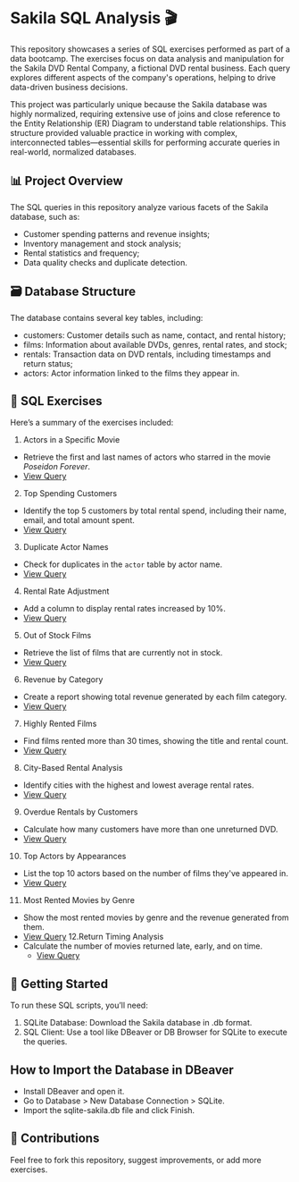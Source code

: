 # Sakila SQL Analysis 🎬
This repository showcases a series of SQL exercises performed as part of a data bootcamp. The exercises focus on data analysis and manipulation for the Sakila DVD Rental Company, a fictional DVD rental business. Each query explores different aspects of the company's operations, helping to drive data-driven business decisions.

This project was particularly unique because the Sakila database was highly normalized, requiring extensive use of joins and close reference to the Entity Relationship (ER) Diagram to understand table relationships. This structure provided valuable practice in working with complex, interconnected tables—essential skills for performing accurate queries in real-world, normalized databases.

## 📊 Project Overview
The SQL queries in this repository analyze various facets of the Sakila database, such as:
* Customer spending patterns and revenue insights;
* Inventory management and stock analysis;
* Rental statistics and frequency;
* Data quality checks and duplicate detection.

## 🗃️ Database Structure
The database contains several key tables, including:
* customers: Customer details such as name, contact, and rental history;
* films: Information about available DVDs, genres, rental rates, and stock;
* rentals: Transaction data on DVD rentals, including timestamps and return status;
* actors: Actor information linked to the films they appear in.

## 📝 SQL Exercises
Here’s a summary of the exercises included:
1. Actors in a Specific Movie  
  - Retrieve the first and last names of actors who starred in the movie *Poseidon Forever*.
  - [View Query](https://github.com/vanessacrramos/SQL-Case-Study-Sakila/blob/main/sql_scripts/exercise_1.sql) 
2. Top Spending Customers  
  - Identify the top 5 customers by total rental spend, including their name, email, and total amount spent.
  - [View Query](https://github.com/vanessacrramos/SQL-Case-Study-Sakila/blob/main/sql_scripts/exercise_2.sql)
3. Duplicate Actor Names  
  - Check for duplicates in the `actor` table by actor name.
   - [View Query](https://github.com/vanessacrramos/SQL-Case-Study-Sakila/blob/main/sql_scripts/exercise_3.sql)
4. Rental Rate Adjustment
  - Add a column to display rental rates increased by 10%.
  - [View Query](https://github.com/vanessacrramos/SQL-Case-Study-Sakila/blob/main/sql_scripts/exercise_4.sql)
5. Out of Stock Films
  - Retrieve the list of films that are currently not in stock.
   - [View Query](https://github.com/vanessacrramos/SQL-Case-Study-Sakila/blob/main/sql_scripts/exercise_5.sql)
6. Revenue by Category
  - Create a report showing total revenue generated by each film category.
   - [View Query](https://github.com/vanessacrramos/SQL-Case-Study-Sakila/blob/main/sql_scripts/exercise_6.sql)
7. Highly Rented Films
  - Find films rented more than 30 times, showing the title and rental count.
   - [View Query](https://github.com/vanessacrramos/SQL-Case-Study-Sakila/blob/main/sql_scripts/exercise_7.sql)
8. City-Based Rental Analysis
  - Identify cities with the highest and lowest average rental rates.
   - [View Query](https://github.com/vanessacrramos/SQL-Case-Study-Sakila/blob/main/sql_scripts/exercise_8.sql)
9. Overdue Rentals by Customers
  - Calculate how many customers have more than one unreturned DVD.
   - [View Query](https://github.com/vanessacrramos/SQL-Case-Study-Sakila/blob/main/sql_scripts/exercise_9.sql)
10. Top Actors by Appearances
  - List the top 10 actors based on the number of films they've appeared in.
- [View Query](https://github.com/vanessacrramos/SQL-Case-Study-Sakila/blob/main/sql_scripts/exercise_10.sql)
11. Most Rented Movies by Genre
  - Show the most rented movies by genre and the revenue generated from them.
   - [View Query](https://github.com/vanessacrramos/SQL-Case-Study-Sakila/blob/main/sql_scripts/exercise_11.sql)
12.Return Timing Analysis
  - Calculate the number of movies returned late, early, and on time.
    - [View Query](https://github.com/vanessacrramos/SQL-Case-Study-Sakila/blob/main/sql_scripts/exercise_12.sql)
## 🚀 Getting Started
To run these SQL scripts, you’ll need:
1. SQLite Database: Download the Sakila database in .db format.
2. SQL Client: Use a tool like DBeaver or DB Browser for SQLite to execute the queries.

## How to Import the Database in DBeaver
- Install DBeaver and open it.
- Go to Database > New Database Connection > SQLite.
- Import the sqlite-sakila.db file and click Finish.

## 🤝 Contributions
Feel free to fork this repository, suggest improvements, or add more exercises.
